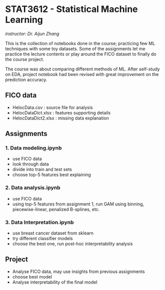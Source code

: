 # STAT3612 - Statistical Machine Learning
*instructor: Dr. Aijun Zhang*

This is the collection of notebooks done in the course; practicing few ML techniques with some toy datasets.
Some of the assignments let me practice the lecture contents or play around the FICO dataset to finally do the course project.

The course was about comparing different methods of ML.
After self-study on EDA, project notebook had been revised with great improvement on the prediction accuracy.

## FICO data
- HelocData.csv : source file for analysis
- HelocDataDict.xlsx : features supporting details
- HelocDataDict2.xlsx : missing data explanation

## Assignments
### 1. Data modeling.ipynb
- use FICO data
- look through data
- divide into train and test sets
- choose top-5 features best explaining
### 2. Data analysis.ipynb
- use FICO data
- using top-5 features from assignment 1, run GAM using binning, piecewise-linear, penalized B-splines, etc.
### 3. Data Interpretation.ipynb
- use breast cancer dataset from sklearn
- try different classifier models
- choose the best one, run post-hoc interpretability analysis
## Project
- Analyse FICO data, may use insights from previous assignments
- choose best model
- Analyse interpretability of the final model

